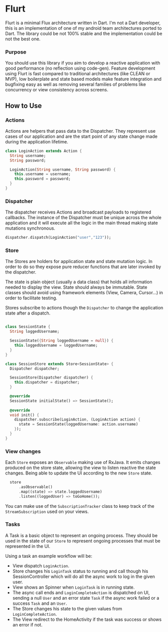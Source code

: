# Flurt
Flurt is a minimal Flux architecture written in Dart. I'm not a Dart developer, this is an implementation of one of my android team architectures ported to Dart. The library could be not 100% stable and the implementation could be not the best one. 

### Purpose
You should use this library if you aim to develop a reactive application with good performance (no reflection using code-gen).
Feature development using Flurt is fast compared to traditional architectures (like CLEAN or MVP), low boilerplate and state based models make feature integration and bugfixing easy as well as removing several families of problems like concurrency or view consistency across screens.

## How to Use
### Actions
Actions are helpers that pass data to the Dispatcher. They represent use cases of our application and are the start point of any state change made during the application lifetime. 

```dart
class LoginAction extends Action {
  String username;
  String password;

  LoginAction(String username, String password) {
    this.username = username;
    this.password = password;
  }
}
```

### Dispatcher
The dispatcher receives Actions and broadcast payloads to registered callbacks. The instance of the Dispatcher must be unique across the whole application and it will execute all the logic in the main thread making state mutations synchronous. 

```dart
dispatcher.dispatch(LoginAction("user","123"));
```

### Store
The Stores are holders for application state and state mutation logic. In order to do so they expose pure reducer functions that are later invoked by the dispatcher.

The state is plain object (usually a data class) that holds all information needed to display the view. State should always be immutable. State classes should avoid using framework elements (View, Camera, Cursor...) in order to facilitate testing.

Stores subscribe to actions though the `Dispatcher` to change the application state after a dispatch. 
```dart

class SessionState {
  String loggedUsername;

  SessionState({String loggedUsername = null}) {
    this.loggedUsername = loggedUsername;
  }
}

class SessionStore extends Store<SessionState> {
  Dispatcher dispatcher;

  SessionStore(Dispatcher dispatcher) {
    this.dispatcher = dispatcher;
  }

  @override
  SessionState initialState() => SessionState();
  
  @override
  void init() {
    dispatcher.subscribe(LoginAction, (LoginAction action) {
      state = SessionState(loggedUsername: action.username)
    });
  }
}
```

### View changes
Each ``Store`` exposes an `Observable` making use of RxJava. It emits changes produced on the store state, allowing the view to listen reactive the state changes. Being able to update the UI according to the new `Store` state.

```dart
  store
      .asObservable()
      .map((state) => state.loggedUsername)
      .listen((loggedUser) => toGoHome());
```  

You can make use of the `SubscriptionTracker` class to keep track of the `StreamSubscription` used on your views.

### Tasks
A Task is a basic object to represent an ongoing process. They should be used in the state of our `Store` to represent ongoing processes that must be represented in the UI.

Using a task an example workflow will be:

- View dispatch `LoginAction`.
- Store changes his `LoginTask` status to running and call though his SessionController which will do all the async work to log in the given user.
- View shows an Spinner when `LoginTask` is in running state.
- The async call ends and `LoginCompleteAction` is dispatched on UI, sending a null `User` and an error state `Task` if the async work failed or a success `Task` and an `User`.
- The Store changes his state to the given values from `LoginCompleteAction`.
- The View redirect to the HomeActivity if the task was success or shows an error if not.